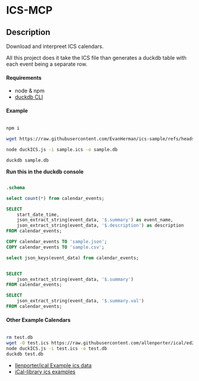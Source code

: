 # ICS-MCP

## Description

Download and interpreet ICS calendars.

All this project does it take the ICS file than generates a duckdb table with each event being a separate row.

#### Requirements

* node & npm
* [duckdb CLI](https://duckdb.org/docs/installation/?version=stable&environment=cli)

#### Example

``` bash

npm i

wget https://raw.githubusercontent.com/EvanHerman/ics-sample/refs/heads/main/sample.ics

node duckICS.js -i sample.ics -o sample.db

duckdb sample.db

```

**Run this in the duckdb console**
``` sql

.schema

select count(*) from calendar_events;

SELECT
    start_date_time,
    json_extract_string(event_data, '$.summary') as event_name,
    json_extract_string(event_data, '$.description') as description
FROM calendar_events;

COPY calendar_events TO 'sample.json';
COPY calendar_events TO 'sample.csv';

select json_keys(event_data) from calendar_events;


SELECT
    json_extract_string(event_data, '$.summary')
FROM calendar_events;

SELECT
    json_extract_string(event_data, '$.summary.val')
FROM calendar_events;

```

#### Other Example Calendars

``` bash

rm test.db
wget -O test.ics https://raw.githubusercontent.com/allenporter/ical/ed2889e332c37eb03f477517970a22f9ebb7211e/tests/testdata/rrule-exdate.ics
node duckICS.js -i test.ics -o test.db
duckdb test.db

```

- [llenporter/ical Example ics data](https://github.com/allenporter/ical/tree/ed2889e332c37eb03f477517970a22f9ebb7211e/tests/testdata)
- [iCal-library ics examples](https://github.com/Jorricks/iCal-library/tree/81e01035d1fb0a8e72bb09d22ec859c38cc14a0b/tests/resources)